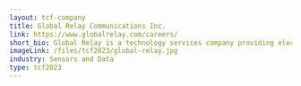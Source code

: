 ```yaml
---
layout: tcf-company
title: Global Relay Communications Inc.
link: https://www.globalrelay.com/careers/
short_bio: Global Relay is a technology services company providing electronic archiving, instant messaging, compliance and supervision services with a focus on highly regulated industries.
imageLink: /files/tcf2023/global-relay.jpg
industry: Sensors and Data
type: tcf2023
---
```

